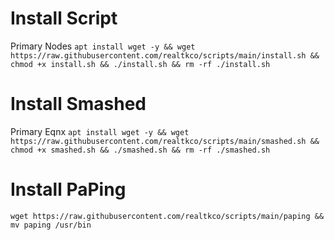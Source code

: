 # Install Script
Primary Nodes
``apt install wget -y && wget https://raw.githubusercontent.com/realtkco/scripts/main/install.sh && chmod +x install.sh && ./install.sh && rm -rf ./install.sh ``

# Install Smashed
Primary Eqnx
``apt install wget -y && wget https://raw.githubusercontent.com/realtkco/scripts/main/smashed.sh && chmod +x smashed.sh && ./smashed.sh && rm -rf ./smashed.sh ``

# Install PaPing
``wget https://raw.githubusercontent.com/realtkco/scripts/main/paping && mv paping /usr/bin``
